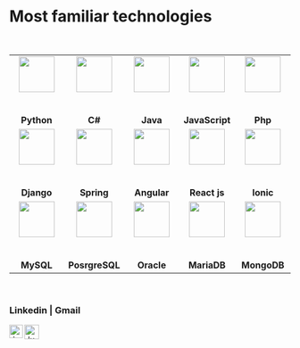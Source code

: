 # Most familiar technologies 

<br/>

<table>
  <tbody>
    <tr>
      <td width="20%" align="center">
        <img height="64px" src="https://upload.wikimedia.org/wikipedia/commons/thumb/c/c3/Python-logo-notext.svg/1200px-Python-logo-notext.svg.png"><br><br><br>
		<div><strong>Python</strong></div>
      </td>
      <td width="20%" align="center">
        <img height="64px" src="https://cdn.svgporn.com/logos/c-sharp.svg"><br><br><br>
	      <div><strong>C#</strong></div>
      </td>
      <td width="20%" align="center">
        <img height="64px" src="https://upload.wikimedia.org/wikipedia/en/thumb/3/30/Java_programming_language_logo.svg/1200px-Java_programming_language_logo.svg.png"><br><br><br>
	      <div><strong>Java</strong></div>
      </td>
      <td width="20%" align="center">
        <img height="64px" src="https://cdn.svgporn.com/logos/javascript.svg"><br><br><br>
	      <div><strong>JavaScript</strong></div>
      </td>
      <td width="20%" align="center">
        <img height="64px" src="https://cdn.svgporn.com/logos/php.svg"><br><br><br>
	              <div><strong>Php</strong></div>
      </td>
     </tr>
    <tr>
       <td width="20%" align="center">
        <img height="64px" src="https://encrypted-tbn0.gstatic.com/images?q=tbn%3AANd9GcRlHpEsRq4pIo4vTLAn24qGNwG41dFdXLJwsQ&usqp=CAU"><br><br><br>
	               <div><strong>Django</strong></div>
      </td>
      <td width="20%" align="center">
        <img height="64px" src="https://cdn.svgporn.com/logos/spring-icon.svg"><br><br><br>
	              <div><strong>Spring</strong></div>
      </td>
      <td width="20%" align="center">
        <img height="64px" src="https://cdn.svgporn.com/logos/angular.svg"><br><br><br>
	              <div><strong>Angular</strong></div>
      </td>
      <td width="20%" align="center">
        <img height="64px" src="https://cdn.svgporn.com/logos/react.svg"><br><br><br>
	              <div><strong>React js</strong></div>
      </td>
      <td width="20%" align="center">
        <img height="64px" src="https://cdn.svgporn.com/logos/ionic-icon.svg"><br><br><br>
	              <div><strong>Ionic</strong></div>
      </td>    
    </tr>
	  <tr>
       <td width="20%" align="center">
        <img height="64px" src="https://cdn.svgporn.com/logos/mysql.svg"><br><br><br>
	               <div><strong>MySQL</strong></div>
      </td>
      <td width="20%" align="center">
        <img height="64px" src="https://cdn.svgporn.com/logos/postgresql.svg"><br><br><br>
	              <div><strong>PosrgreSQL</strong></div>
      </td>
      <td width="20%" align="center">
        <img height="64px" src="https://cdn.svgporn.com/logos/oracle.svg"><br><br><br>
	              <div><strong>Oracle</strong></div>
      </td>
      <td width="20%" align="center">
        <img height="64px" src="https://cdn.svgporn.com/logos/mariadb-icon.svg"><br><br><br>
	              <div><strong>MariaDB</strong></div>
      </td>
      <td width="20%" align="center">
        <img height="64px" src="https://cdn.svgporn.com/logos/mongodb.svg"><br><br><br>
	              <div><strong>MongoDB</strong></div>
      </td>    
    </tr>
  </tbody>
</table>


<br/>

### Linkedin | Gmail

  <a href="https://www.linkedin.com/in/l%C3%A9andre-boris-wangrawa-925716205/">
    <img align="left" alt="Jugal Bhatt | Linkedin" width="24px" src="https://github.com/TheDudeThatCode/TheDudeThatCode/blob/master/Assets/Linkedin.svg" />
  </a>
  <a href="mailto:leandreboris09@gmail.com">
    <img align="left" alt="Jugal Bhatt | Gmail" width="26px" src="https://github.com/TheDudeThatCode/TheDudeThatCode/blob/master/Assets/Gmail.svg" />
  </a>
  




